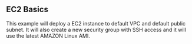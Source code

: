 ## EC2 Basics
This example will deploy a EC2 instance to default VPC and default public subnet. It will also create a new security group with SSH access and it will use the latest AMAZON Linux AMI.